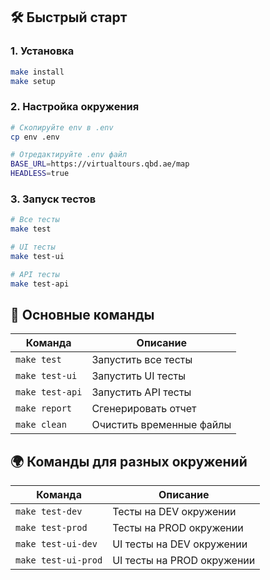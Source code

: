 ## 🛠️ Быстрый старт

### 1. Установка
```bash
make install
make setup
```

### 2. Настройка окружения
```bash
# Скопируйте env в .env
cp env .env

# Отредактируйте .env файл
BASE_URL=https://virtualtours.qbd.ae/map
HEADLESS=true
```

### 3. Запуск тестов
```bash
# Все тесты
make test

# UI тесты
make test-ui

# API тесты
make test-api
```

## 🔧 Основные команды

| Команда | Описание |
|---------|----------|
| `make test` | Запустить все тесты |
| `make test-ui` | Запустить UI тесты |
| `make test-api` | Запустить API тесты |
| `make report` | Сгенерировать отчет |
| `make clean` | Очистить временные файлы |

## 🌍 Команды для разных окружений

| Команда | Описание |
|---------|----------|
| `make test-dev` | Тесты на DEV окружении |
| `make test-prod` | Тесты на PROD окружении |
| `make test-ui-dev` | UI тесты на DEV окружении |
| `make test-ui-prod` | UI тесты на PROD окружении |

